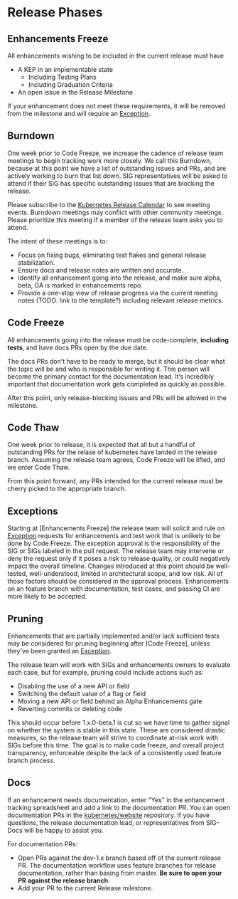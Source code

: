 # Release Phases

## Enhancements Freeze
All enhancements wishing to be included in the current release must have
* A KEP in an implementable state
  * Including Testing Plans
  * Including Graduation Criteria
* An open issue in the Release Milestone

If your enhancement does not meet these requirements, it will be removed from the milestone and will require an [Exception].

## Burndown
One week prior to Code Freeze, we increase the cadence of release team meetings
to begin tracking work more closely.  We call this Burndown, because at this
point we have a list of outstanding issues and PRs, and are actively working to
burn that list down.  SIG representatives will be asked to attend if their SIG has
specific outstanding issues that are blocking the release.

Please subscribe to the [Kubernetes Release Calendar][kubernetes-release-calendar] to see meeting events. Burndown meetings
may conflict with other community meetings.  Please prioritize this meeting if
a member of the release team asks you to attend.

The intent of these meetings is to:

* Focus on fixing bugs, eliminating test flakes and general release
  stabilization.
* Ensure docs and release notes are written and accurate.
* Identify all enhancement going into the release, and make sure alpha, beta, GA
  is marked in enhancements repo.
* Provide a one-stop view of release progress via the current meeting notes (TODO: link to the template?) including relevant release metrics.

## Code Freeze

All enhancements going into the release must be code-complete, **including
tests**, and have docs PRs open by the due date.

The docs PRs don't have to be ready to merge, but it should be clear what the
topic will be and who is responsible for writing it. This person will become the
primary contact for the documentation lead. It’s incredibly important that
documentation work gets completed as quickly as possible.

After this point, only release-blocking issues and PRs will be allowed in the
milestone.

## Code Thaw

One week prior to release, it is expected that all but a handful of outstanding
PRs for the relase of kubernetes have landed in the release branch. Assuming the
release team agrees, Code Freeze will be lifted, and we enter Code Thaw.

From this point forward, any PRs intended for the current release must be cherry picked to the
appropriate branch.

## Exceptions

Starting at [Enhancements Freeze] the release team will solicit and rule on
[Exception] requests for enhancements and test work that is unlikely to be done
by Code Freeze. The exception approval is the responsibility of the SIG or SIGs
labeled in the pull request. The release team may intervene or deny the request
only if it poses a risk to release quality, or could negatively impact the overall
timeline. Changes introduced at this point should be well-tested,
well-understood, limited in architectural scope, and low risk.  All of those
factors should be considered in the approval process.  Enhancements on an
feature branch with documentation, test cases, and passing CI are more likely to
be accepted.

## Pruning

Enhancements that are partially implemented and/or lack sufficient tests may be
considered for pruning beginning after [Code Freeze], unless they've been
granted an [Exception](./EXCEPTIONS.md).

The release team will work with SIGs and enhancements owners to evaluate each
case, but for example, pruning could include actions such as:

* Disabling the use of a new API or field
* Switching the default value of a flag or field
* Moving a new API or field behind an Alpha Enhancements gate
* Reverting commits or deleting code

This should occur before 1.x.0-beta.1 is cut so we have time to gather signal
on whether the system is stable in this state. These are considered drastic
measures, so the release team will strive to coordinate at-risk work with SIGs
before this time. The goal is to make code freeze, and overall project
transparency, enforceable despite the lack of a consistently used feature branch
process.

## Docs

If an enhancement needs documentation, enter "Yes" in the enhancement tracking
spreadsheet and add a link to the documentation PR. You can open documentation
PRs in the [kubernetes/website] repository. If you have questions, the release
documentation lead, or representatives from SIG-Docs will be happy to assist
you.

For documentation PRs:

* Open PRs against the dev-1.x branch based off of the current release PR. The
  documentation workflow uses feature branches for release documentation, rather
than basing from master. **Be sure to open your PR against the release branch**.
* Add your PR to the current Release milestone.

[kubernetes/website]: https://github.com/kubernetes/website
[kubernetes-release-calendar]: https://bit.ly/k8s-release-cal
[Exception]: ./EXCEPTIONS.md